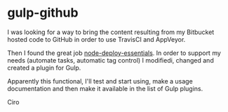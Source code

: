 # gulp-github

I was looking for a way to bring the content resulting from my Bitbucket hosted code to GitHub in order to use TravisCI and AppVeyor.

Then I found the great job [node-deploy-essentials](https://github.com/codeclou/node-deploy-essentials). In order to support my needs (automate tasks, automatic tag control) I modifiedi, changed and created a plugin for Gulp.

Apparently this functional, I'll test and start using, make a usage documentation and then make it available in the list of Gulp plugins.

Ciro